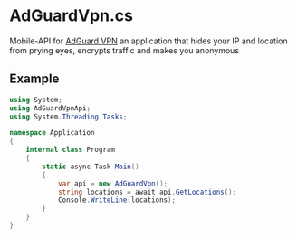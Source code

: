 # AdGuardVpn.cs
Mobile-API for [AdGuard VPN](https://play.google.com/store/apps/details?id=com.adguard.vpn) an application that hides your IP and location from prying eyes, encrypts traffic and makes you anonymous

## Example
```cs
using System;
using AdGuardVpnApi;
using System.Threading.Tasks;

namespace Application
{
    internal class Program
    {
        static async Task Main()
        {
            var api = new AdGuardVpn();
            string locations = await api.GetLocations();
            Console.WriteLine(locations);
        }
    }
}
```
